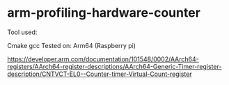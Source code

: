 # arm-profiling-hardware-counter

Tool used:

Cmake
gcc
Tested on:
Arm64 (Raspberry pi)

https://developer.arm.com/documentation/101548/0002/AArch64-registers/AArch64-register-descriptions/AArch64-Generic-Timer-register-description/CNTVCT-EL0--Counter-timer-Virtual-Count-register 
